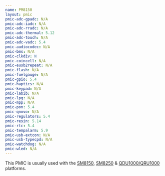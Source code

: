 ```yaml
---
name: PM8150
layout: pmic
pmic-adc-gpadc: N/A
pmic-adc-iadc: N/A
pmic-adc-rradc: N/A
pmic-adc-thermal: 5.12
pmic-adc-touch: N/A
pmic-adc-vadc: 5.4
pmic-audiocodec: N/A
pmic-bms: N/A
pmic-clkdiv: N
pmic-coincell: N/A
pmic-eusb2repeat: N/A
pmic-flash: N/A
pmic-fuelgauge: N/A
pmic-gpio: 5.4
pmic-haptics: N/A
pmic-keypad: N/A
pmic-labib: N/A
pmic-lpg: N/A
pmic-mpp: N/A
pmic-pon: 5.4
pmic-qnovo: N/A
pmic-regulators: 5.4
pmic-resin: 5.14
pmic-rtc: 5.4
pmic-tempalarm: 5.9
pmic-usb-extcon: N/A
pmic-usb-typecpd: N/A
pmic-watchdog: N/A
pmic-wled: N/A
---
```

This PMIC is usually used with the [SM8150](../soc/sm8150), [SM8250](../soc/sm8250) & [QDU1000/QRU1000](../soc/qdu1000) platforms.
